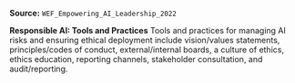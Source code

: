 **Source:** `WEF_Empowering_AI_Leadership_2022`

**Responsible AI: Tools and Practices**
Tools and practices for managing AI risks and ensuring ethical deployment include vision/values statements, principles/codes of conduct, external/internal boards, a culture of ethics, ethics education, reporting channels, stakeholder consultation, and audit/reporting.
